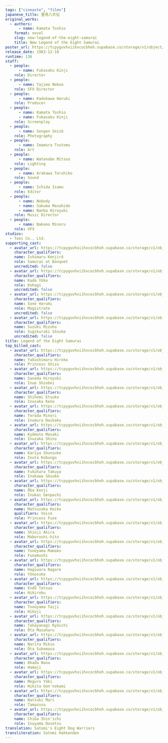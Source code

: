 ```yaml
---
tags: ["cineaste", "films"]
japanese_title: 里見八犬伝
original_works:
  - authors:
      - name: Kamata Toshio
    format: novel
    slug: new-legend-of-the-eight-samurai
    title: New Legend of the Eight Samurai
poster_url: https://tcpyguvhxiihxcocbhoh.supabase.co/storage/v1/object/public/godzilla-cineaste-public/content/films/legend-of-the-eight-samurai-1983/posters/legend-of-the-eight-samurai-1983.jpg
release_date: 1983-12-10
runtime: 136
staff:
  - people:
      - name: Fukasaku Kinji
    role: Director
  - people:
      - name: Yajima Nobuo
    role: SFX Director
  - people:
      - name: Kadokawa Haruki
    role: Producer
  - people:
      - name: Kamata Toshio
      - name: Fukasaku Kinji
    role: Screenplay
  - people:
      - name: Sengen Seizô
    role: Photography
  - people:
      - name: Imamura Tsutomu
    role: Art
  - people:
      - name: Watanabe Mitsuo
    role: Lighting
  - people:
      - name: Arakawa Teruhiko
    role: Sound
  - people:
      - name: Ichida Isamu
    role: Editor
  - people:
      - name: Nobody
      - name: Sakuma Masahide
      - name: Nanba Hiroyuki
    role: Music Director
  - people:
      - name: Nakano Minoru
    role: VFX
studios:
  - Toei Co., Ltd.
supporting_cast:
  - avatar_url: https://tcpyguvhxiihxcocbhoh.supabase.co/storage/v1/object/public/godzilla-cineaste-public/content/films/legend-of-the-eight-samurai-1983/cast-avatars/kenjiro-ishimaru-0.jpg
    character_qualifiers:
    name: Ishimaru Kenjirô
    role: Samurai at Banquet
    uncredited: false
  - avatar_url: https://tcpyguvhxiihxcocbhoh.supabase.co/storage/v1/object/public/godzilla-cineaste-public/content/films/legend-of-the-eight-samurai-1983/cast-avatars/yuko-kada-0.jpg
    character_qualifiers:
    name: Kada Yûko
    role: Kohagi
    uncredited: false
  - avatar_url: https://tcpyguvhxiihxcocbhoh.supabase.co/storage/v1/object/public/godzilla-cineaste-public/content/films/legend-of-the-eight-samurai-1983/cast-avatars/harumi-sone-0.jpg
    character_qualifiers:
    name: Sone Harumi
    role: Magistrate
    uncredited: false
  - avatar_url: https://tcpyguvhxiihxcocbhoh.supabase.co/storage/v1/object/public/godzilla-cineaste-public/content/films/legend-of-the-eight-samurai-1983/cast-avatars/mizuho-suzuki-0.jpg
    character_qualifiers:
    name: Suzuki Mizuho
    role: Sugikuraki Sôsuke
    uncredited: false
title: Legend of the Eight Samurai
top_billed_cast:
  - avatar_url: https://tcpyguvhxiihxcocbhoh.supabase.co/storage/v1/object/public/godzilla-cineaste-public/content/films/legend-of-the-eight-samurai-1983/cast-avatars/hiroko-yakushimaru-0.jpg
    character_qualifiers:
    name: Yakushimaru Hiroko
    role: Princess Shizu
  - avatar_url: https://tcpyguvhxiihxcocbhoh.supabase.co/storage/v1/object/public/godzilla-cineaste-public/content/films/legend-of-the-eight-samurai-1983/cast-avatars/hiroyuki-sanada-0.jpg
    character_qualifiers:
    name: Sanada Hiroyuki
    role: Inue Shinbei
  - avatar_url: https://tcpyguvhxiihxcocbhoh.supabase.co/storage/v1/object/public/godzilla-cineaste-public/content/films/legend-of-the-eight-samurai-1983/cast-avatars/etsuko-shihomi-0.jpg
    character_qualifiers:
    name: Shihomi Etsuko
    role: Inusaka Keno
  - avatar_url: https://tcpyguvhxiihxcocbhoh.supabase.co/storage/v1/object/public/godzilla-cineaste-public/content/films/legend-of-the-eight-samurai-1983/cast-avatars/minori-terada-0.jpg
    character_qualifiers:
    name: Terada Minori
    role: Inumura Daikaku
  - avatar_url: https://tcpyguvhxiihxcocbhoh.supabase.co/storage/v1/object/public/godzilla-cineaste-public/content/films/legend-of-the-eight-samurai-1983/cast-avatars/masaki-kyomoto-0.jpg
    character_qualifiers:
    name: Kyômoto Masaki
    role: Inuzaka Shino
  - avatar_url: https://tcpyguvhxiihxcocbhoh.supabase.co/storage/v1/object/public/godzilla-cineaste-public/content/films/legend-of-the-eight-samurai-1983/cast-avatars/shunsuke-kariya-0.jpg
    character_qualifiers:
    name: Kariya Shunsuke
    role: Inuta Kobungo
  - avatar_url: https://tcpyguvhxiihxcocbhoh.supabase.co/storage/v1/object/public/godzilla-cineaste-public/content/films/legend-of-the-eight-samurai-1983/cast-avatars/takuya-fukuhara-0.jpg
    character_qualifiers:
    name: Fukuhara Takuya
    role: Inukawa Sôsuke
  - avatar_url: https://tcpyguvhxiihxcocbhoh.supabase.co/storage/v1/object/public/godzilla-cineaste-public/content/films/legend-of-the-eight-samurai-1983/cast-avatars/kenji-oba-0.jpg
    character_qualifiers:
    name: Ôba Kenji
    role: Inukai Genpachi
  - avatar_url: https://tcpyguvhxiihxcocbhoh.supabase.co/storage/v1/object/public/godzilla-cineaste-public/content/films/legend-of-the-eight-samurai-1983/cast-avatars/keiko-matsuzaka-0.jpg
    character_qualifiers:
    name: Matsuzaka Keiko
    qualifiers: Voice
    role: Princess Fuse
  - avatar_url: https://tcpyguvhxiihxcocbhoh.supabase.co/storage/v1/object/public/godzilla-cineaste-public/content/films/legend-of-the-eight-samurai-1983/cast-avatars/akira-shoji-0.jpg
    character_qualifiers:
    name: Shioji Akira
    role: Maboroshi-hito
  - avatar_url: https://tcpyguvhxiihxcocbhoh.supabase.co/storage/v1/object/public/godzilla-cineaste-public/content/films/legend-of-the-eight-samurai-1983/cast-avatars/mamako-yoneyama-0.jpg
    character_qualifiers:
    name: Yoneyama Mamako
    role: Funamushi
  - avatar_url: https://tcpyguvhxiihxcocbhoh.supabase.co/storage/v1/object/public/godzilla-cineaste-public/content/films/legend-of-the-eight-samurai-1983/cast-avatars/nagare-hagiwara-0.jpg
    character_qualifiers:
    name: Hagiwara Nagare
    role: Yônosuke
  - avatar_url: https://tcpyguvhxiihxcocbhoh.supabase.co/storage/v1/object/public/godzilla-cineaste-public/content/films/legend-of-the-eight-samurai-1983/cast-avatars/tatsuo-endo-0.jpg
    character_qualifiers:
    name: Endô Tatsuo
    role: Hikiroku
  - avatar_url: https://tcpyguvhxiihxcocbhoh.supabase.co/storage/v1/object/public/godzilla-cineaste-public/content/films/legend-of-the-eight-samurai-1983/cast-avatars/taiji-tonoyama-0.jpg
    character_qualifiers:
    name: Tonoyama Taiji
    role: Hikoji
  - avatar_url: https://tcpyguvhxiihxcocbhoh.supabase.co/storage/v1/object/public/godzilla-cineaste-public/content/films/legend-of-the-eight-samurai-1983/cast-avatars/ryuichi-takayanagi-0.jpg
    character_qualifiers:
    name: Takayanagi Ryôichi
    role: Ôta Masaharu
  - avatar_url: https://tcpyguvhxiihxcocbhoh.supabase.co/storage/v1/object/public/godzilla-cineaste-public/content/films/legend-of-the-eight-samurai-1983/cast-avatars/mikio-narita-0.jpg
    character_qualifiers:
    name: Narita Mikio
    role: Ôta Sukemasa
  - avatar_url: https://tcpyguvhxiihxcocbhoh.supabase.co/storage/v1/object/public/godzilla-cineaste-public/content/films/legend-of-the-eight-samurai-1983/cast-avatars/nana-okada-0.jpg
    character_qualifiers:
    name: Okada Nana
    role: Hamaji
  - avatar_url: https://tcpyguvhxiihxcocbhoh.supabase.co/storage/v1/object/public/godzilla-cineaste-public/content/films/legend-of-the-eight-samurai-1983/cast-avatars/yuki-neguro-0.jpg
    character_qualifiers:
    name: Meguro Yûki
    role: Hikita Gon'nokami
  - avatar_url: https://tcpyguvhxiihxcocbhoh.supabase.co/storage/v1/object/public/godzilla-cineaste-public/content/films/legend-of-the-eight-samurai-1983/cast-avatars/mari-natsuki-0.jpg
    character_qualifiers:
    name: Natsuki Mari
    role: Tamazusa
  - avatar_url: https://tcpyguvhxiihxcocbhoh.supabase.co/storage/v1/object/public/godzilla-cineaste-public/content/films/legend-of-the-eight-samurai-1983/cast-avatars/shinichi-chiba-0.jpg
    character_qualifiers:
    name: Chiba Shin'ichi
    role: Inuyama Dosetsu
translation: Satomi's Eight Dog Warriors
transliteration: Satomi Hakkenden
---
```

